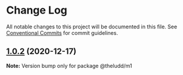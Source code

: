 # Change Log

All notable changes to this project will be documented in this file.
See [Conventional Commits](https://conventionalcommits.org) for commit guidelines.

## [1.0.2](https://github.com/TheLudd/lernatest/compare/@theludd/m1@1.0.1...@theludd/m1@1.0.2) (2020-12-17)

**Note:** Version bump only for package @theludd/m1
